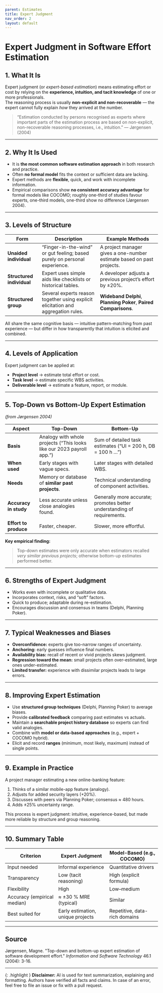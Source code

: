 ```yaml
---
parent: Estimates
title: Expert Judgment
nav_order: 2
layout: default
---
```


# **Expert Judgment in Software Effort Estimation**

## 1. What It Is

Expert judgment (or _expert-based estimation_) means estimating effort or cost by relying on the **experience, intuition, and tacit knowledge** of one or more professionals.  
The reasoning process is usually **non-explicit and non-recoverable** — the expert cannot fully explain _how_ they arrived at the number.

> “Estimation conducted by persons recognised as experts where important parts of the estimation process are based on non-explicit, non-recoverable reasoning processes, i.e., intuition.” — Jørgensen (2004)

---

## 2. Why It Is Used

- It is **the most common software estimation approach** in both research and practice.
- Often **no formal model** fits the context or sufficient data are lacking.
- Expert methods are **flexible**, quick, and work with incomplete information.
- Empirical comparisons show **no consistent accuracy advantage** for formal models like COCOMO; roughly one-third of studies favour experts, one-third models, one-third show no difference (Jørgensen 2004).

---

## 3. Levels of Structure

| Form                   | Description                                                      | Example Methods                       |
|------------------------|------------------------------------------------------------------|---------------------------------------|
| **Unaided individual** | “Finger-in-the-wind” or gut feeling; based purely on personal experience. | A project manager gives a one-number estimate based on past projects. |
| **Structured individual** | Expert uses simple aids like checklists or historical tables.  | A developer adjusts a previous project’s effort by ±20%.              |
| **Structured group**   | Several experts reason together using explicit elicitation and aggregation rules. | **Wideband Delphi**, **Planning Poker**, **Paired Comparisons**.      |

All share the same cognitive basis — intuitive pattern-matching from past experience — but differ in how transparently that intuition is elicited and combined.

---

## 4. Levels of Application

Expert judgment can be applied at:

- **Project level** → estimate total effort or cost.
- **Task level** → estimate specific WBS activities.
- **Deliverable level** → estimate a feature, report, or module.

---

## 5. Top-Down vs Bottom-Up Expert Estimation

_(from Jørgensen 2004)_

| Aspect         | **Top-Down**                                         | **Bottom-Up**                                         |
|----------------|------------------------------------------------------|-------------------------------------------------------|
| **Basis**      | Analogy with whole projects (“This looks like our 2023 payroll app.”) | Sum of detailed task estimates (“UI = 200 h, DB = 100 h …”) |
| **When used**  | Early stages with vague specs.                       | Later stages with detailed WBS.                       |
| **Needs**      | Memory or database of **similar past projects**.     | Technical understanding of component activities.      |
| **Accuracy in study** | Less accurate unless close analogies found.   | Generally more accurate; promotes better understanding of requirements. |
| **Effort to produce** | Faster, cheaper.                              | Slower, more effortful.                               |

**Key empirical finding:**

> Top-down estimates were only accurate when estimators recalled _very similar previous projects_; otherwise bottom-up estimates performed better.

---

## 6. Strengths of Expert Judgment

- Works even with incomplete or qualitative data.
- Incorporates context, risks, and “soft” factors.
- Quick to produce; adaptable during re-estimation.
- Encourages discussion and consensus in teams (Delphi, Planning Poker).

---

## 7. Typical Weaknesses and Biases

- **Overconfidence:** experts give too-narrow ranges of uncertainty.
- **Anchoring:** early guesses influence final numbers.
- **Availability bias:** recall of recent or vivid projects skews judgment.
- **Regression toward the mean:** small projects often over-estimated, large ones under-estimated.
- **Limited transfer:** experience with dissimilar projects leads to large errors.

---

## 8. Improving Expert Estimation

- Use **structured group techniques** (Delphi, Planning Poker) to average biases.
- Provide **calibrated feedback** comparing past estimates vs actuals.
- Maintain a **searchable project history database** so experts can find valid analogies.
- Combine with **model or data-based approaches** (e.g., expert + COCOMO hybrid).
- Elicit and record **ranges** (minimum, most likely, maximum) instead of single points.

---

## 9. Example in Practice

A project manager estimating a new online-banking feature:

1. Thinks of a similar mobile-app feature (analogy).
2. Adjusts for added security layers (+20%).
3. Discusses with peers via Planning Poker; consensus ≈ 480 hours.
4. Adds ±25% uncertainty range.

This process is expert judgment: intuitive, experience-based, but made more reliable by structure and group reasoning.

---

## 10. Summary Table

| Criterion         | Expert Judgment         | Model-Based (e.g., COCOMO) |
|-------------------|------------------------|----------------------------|
| Input needed      | Informal experience    | Quantitative drivers       |
| Transparency      | Low (tacit reasoning)  | High (explicit formula)    |
| Flexibility       | High                   | Low–medium                |
| Accuracy (empirical median) | ≈ ±30 % MRE (typical) | Similar                  |
| Best suited for   | Early estimation, unique projects | Repetitive, data-rich domains |

---

## Source

Jørgensen, Magne. "Top-down and bottom-up expert estimation of software development effort." _Information and Software Technology_ 46.1 (2004): 3-16.

---

{: .highlight }
**Disclaimer:** AI is used for text summarization, explaining and formatting. Authors have verified all facts and claims. In case of an error, feel free to file an issue or fix with a pull request.
